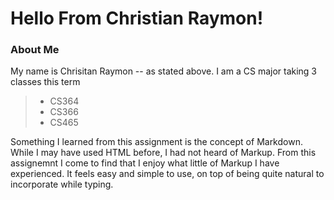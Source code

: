 # Hello From Christian Raymon!

### About Me

My name is Chrisitan Raymon -- as stated above. I am a CS major taking 3 classes this term  
> - CS364
> - CS366
> - CS465

Something I learned from this assignment is the concept of Markdown.  
While I may have used HTML before, I had not heard of Markup. From this assignemnt
I come to find that I enjoy what little of Markup I have experienced. It feels easy and
simple to use, on top of being quite natural to incorporate while typing.
